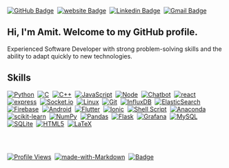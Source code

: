 
[website]: https://amitp98.github.io
[linkedin]: https://linkedin.com/in/
[mail]: mailto:@gmail.com
[github]: https://github.com/amitp98

[![GitHub Badge](https://img.shields.io/badge/GitHub-100000?style=for-the-badge&logo=github&logoColor=white)][github]&nbsp;
[![website Badge](https://img.shields.io/badge/website-000000?style=for-the-badge&logo=&logoColor=white)][website]&nbsp;
[![Linkedin Badge](https://img.shields.io/badge/LinkedIn-0077B5?style=for-the-badge&logo=linkedin&logoColor=white)][linkedin]&nbsp;
[![Gmail Badge](https://img.shields.io/badge/Gmail-D14836?style=for-the-badge&logo=gmail&logoColor=white)][mail]&nbsp;

<!--
[![website Badge](https://img.shields.io/badge/website-000000?style=for-the-badge&logo=About.me&logoColor=white)][website]&nbsp;
-->
## Hi, I'm Amit. Welcome to my GitHub profile.
Experienced Software Developer with strong problem-solving skills and the ability to adapt quickly to new technologies.

## Skills

[![Python](https://img.shields.io/badge/Python-3776AB?style=for-the-badge&logo=python&logoColor=white)][github]&nbsp;
[![C](https://img.shields.io/badge/C-00599C?style=for-the-badge&logo=c&logoColor=white)][github]&nbsp;
[![C++](https://img.shields.io/badge/C%2B%2B-00599C?style=for-the-badge&logo=c%2B%2B&logoColor=white)][github]&nbsp;
[![JavaScript](https://img.shields.io/badge/JavaScript-F7DF1E?style=for-the-badge&logo=javascript&logoColor=black)][github]&nbsp;
[![Node](https://img.shields.io/badge/node.js-6DA55F?style=for-the-badge&logo=node.js&logoColor=white)][github]&nbsp;
[![Chatbot](https://img.shields.io/badge/Chatbot-025E8C?style=for-the-badge&logo=dependabot&logoColor=white)][github]&nbsp;
[![react](https://img.shields.io/badge/react-%2320232a.svg?style=for-the-badge&logo=react&logoColor=%2361DAFB)][github]&nbsp;
[![express](https://img.shields.io/badge/express.js-%23404d59.svg?style=for-the-badge&logo=express&logoColor=%2361DAFB)][github]&nbsp;
[![Socket.io](https://img.shields.io/badge/Socket.io-black?style=for-the-badge&logo=socket.io&badgeColor=010101)][github]&nbsp;
[![Linux](https://img.shields.io/badge/Linux-FCC624?style=for-the-badge&logo=linux&logoColor=black)][github]&nbsp;
[![Git](https://img.shields.io/badge/git-%23F05033.svg?style=for-the-badge&logo=git&logoColor=white)][github]&nbsp;
[![InfluxDB](https://img.shields.io/badge/InfluxDB-%233880FF?style=for-the-badge&logo=InfluxDB&logoColor=white)][github]&nbsp;
[![ElasticSearch](https://img.shields.io/badge/-ElasticSearch-005571?style=for-the-badge&logo=elasticsearch)][github]&nbsp;
[![Firebase](https://img.shields.io/badge/firebase-%23039BE5.svg?style=for-the-badge&logo=firebase)][github]&nbsp;
[![Android](https://img.shields.io/badge/Android-3DDC84?style=for-the-badge&logo=android&logoColor=white)][github]&nbsp;
[![Flutter](https://img.shields.io/badge/Flutter-%2302569B.svg?style=for-the-badge&logo=Flutter&logoColor=white)][github]&nbsp;
[![Ionic](https://img.shields.io/badge/Ionic-%233880FF.svg?style=for-the-badge&logo=Ionic&logoColor=white)][github]&nbsp;
[![Shell Script](https://img.shields.io/badge/shell_script-%23121011.svg?style=for-the-badge&logo=gnu-bash&logoColor=white)][github]&nbsp;
[![Anaconda](https://img.shields.io/badge/Anaconda-%2344A833.svg?style=for-the-badge&logo=anaconda&logoColor=white)][github]&nbsp;
[![scikit-learn](https://img.shields.io/badge/scikit--learn-%23F7931E.svg?style=for-the-badge&logo=scikit-learn&logoColor=white)][github]&nbsp;
[![NumPy](https://img.shields.io/badge/numpy-%23013243.svg?style=for-the-badge&logo=numpy&logoColor=white)][github]&nbsp;
[![Pandas](https://img.shields.io/badge/pandas-%23150458.svg?style=for-the-badge&logo=pandas&logoColor=white)][github]&nbsp;
[![Flask](https://img.shields.io/badge/flask-%23000.svg?style=for-the-badge&logo=flask&logoColor=white)][github]&nbsp;
[![Grafana](https://img.shields.io/badge/grafana-%23F46800.svg?style=for-the-badge&logo=grafana&logoColor=white)][github]&nbsp;
[![MySQL](https://img.shields.io/badge/mysql-%2307405e.svg?style=for-the-badge&logo=mysql&logoColor=white)][github]&nbsp;
[![SQLite](https://img.shields.io/badge/sqlite-%2307405e.svg?style=for-the-badge&logo=sqlite&logoColor=white)][github]&nbsp;
[![HTML5](https://img.shields.io/badge/html5-%23E34F26.svg?style=for-the-badge&logo=html5&logoColor=white)][github]&nbsp;
[![LaTeX](https://img.shields.io/badge/latex-%23008080.svg?style=for-the-badge&logo=latex&logoColor=white)][github]&nbsp;


<br>


##
[![Profile Views](https://komarev.com/ghpvc/?username=amitp98)][github]&nbsp; [![made-with-Markdown](https://img.shields.io/badge/Made%20with-Markdown-1f425f.svg)][github]&nbsp; [![Badge](https://img.shields.io/badge/License-MIT-blue.svg)][github]&nbsp;

<!--
**amitp98/amitp98** is a ✨ _special_ ✨ repository because its `README.md` (this file) appears on your GitHub profile.

Here are some ideas to get you started:

- 🔭 I’m currently working on ...
- 🌱 I’m currently learning ...
- 👯 I’m looking to collaborate on ...
- 🤔 I’m looking for help with ...
- 💬 Ask me about ...
- 📫 How to reach me: ...
- 😄 Pronouns: ...
- ⚡ Fun fact: ...
-->
